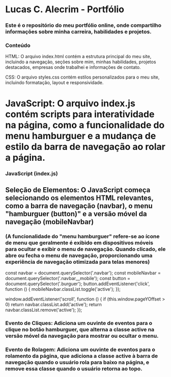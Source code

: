 # Lucas C. Alecrim - Portfólio
### Este é o repositório do meu portfólio online, onde compartilho informações sobre minha carreira, habilidades e projetos.

### Conteúdo
HTML: O arquivo index.html contém a estrutura principal do meu site, incluindo a navegação, seções sobre mim, minhas habilidades, projetos destacados, empresas onde trabalhei e informações de contato.

CSS: O arquivo styles.css contém estilos personalizados para o meu site, incluindo formatação, layout e responsividade.

# JavaScript: O arquivo index.js contém scripts para interatividade na página, como a funcionalidade do menu hamburguer e a mudança de estilo da barra de navegação ao rolar a página.

### JavaScript (index.js)
## Seleção de Elementos: O JavaScript começa selecionando os elementos HTML relevantes, como a barra de navegação (navbar), o menu "hamburguer (button)" e a versão móvel da navegação (mobileNavbar)
### (A funcionalidade do "menu hamburguer" refere-se ao ícone de menu que geralmente é exibido em dispositivos móveis para ocultar e exibir o menu de navegação. Quando clicado, ele abre ou fecha o menu de navegação, proporcionando uma experiência de navegação otimizada para telas menores)

const navbar = document.querySelector('.navbar'); 
const mobileNavbar = document.querySelector('.navbar__mobile');
const button = document.querySelector('.burguer');
button.addEventListener('click', function () {
  mobileNavbar.classList.toggle('active');
});

window.addEventListener('scroll', function () {
  if (this.window.pageYOffset > 0) return navbar.classList.add('active');
  return navbar.classList.remove('active');
});

### Evento de Cliques: Adiciona um ouvinte de eventos para o clique no botão hamburguer, que alterna a classe active na versão móvel da navegação para mostrar ou ocultar o menu.

### Evento de Rolagem: Adiciona um ouvinte de eventos para o rolamento da página, que adiciona a classe active à barra de navegação quando o usuário rola para baixo na página, e remove essa classe quando o usuário retorna ao topo.
